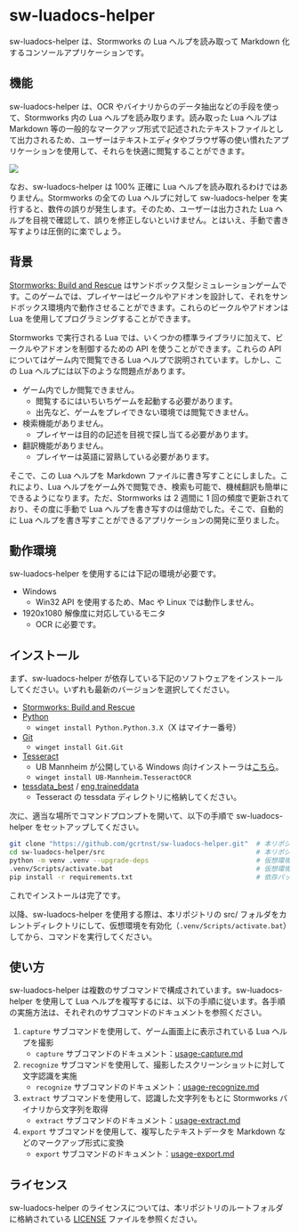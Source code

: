 # sw-luadocs-helper
sw-luadocs-helper は、Stormworks の Lua ヘルプを読み取って Markdown 化するコンソールアプリケーションです。

## 機能
sw-luadocs-helper は、OCR やバイナリからのデータ抽出などの手段を使って、Stormworks 内の Lua ヘルプを読み取ります。読み取った Lua ヘルプは Markdown 等の一般的なマークアップ形式で記述されたテキストファイルとして出力されるため、ユーザーはテキストエディタやブラウザ等の使い慣れたアプリケーションを使用して、それらを快適に閲覧することができます。

![](https://i.imgur.com/GiOi9kp.png)

なお、sw-luadocs-helper は 100% 正確に Lua ヘルプを読み取れるわけではありません。Stormworks の全ての Lua ヘルプに対して sw-luadocs-helper を実行すると、数件の誤りが発生します。そのため、ユーザーは出力された Lua ヘルプを目視で確認して、誤りを修正しないといけません。とはいえ、手動で書き写すよりは圧倒的に楽でしょう。

## 背景
[Stormworks: Build and Rescue](https://store.steampowered.com/app/573090/Stormworks_Build_and_Rescue/) はサンドボックス型シミュレーションゲームです。このゲームでは、プレイヤーはビークルやアドオンを設計して、それをサンドボックス環境内で動作させることができます。これらのビークルやアドオンは Lua を使用してプログラミングすることができます。

Stormworks で実行される Lua では、いくつかの標準ライブラリに加えて、ビークルやアドオンを制御するための API を使うことができます。これらの API についてはゲーム内で閲覧できる Lua ヘルプで説明されています。しかし、この Lua ヘルプには以下のような問題点があります。
- ゲーム内でしか閲覧できません。
  - 閲覧するにはいちいちゲームを起動する必要があります。
  - 出先など、ゲームをプレイできない環境では閲覧できません。
- 検索機能がありません。
  - プレイヤーは目的の記述を目視で探し当てる必要があります。
- 翻訳機能がありません。
  - プレイヤーは英語に習熟している必要があります。

そこで、この Lua ヘルプを Markdown ファイルに書き写すことにしました。これにより、Lua ヘルプをゲーム外で閲覧でき、検索も可能で、機械翻訳も簡単にできるようになります。ただ、Stormworks は 2 週間に 1 回の頻度で更新されており、その度に手動で Lua ヘルプを書き写すのは億劫でした。そこで、自動的に Lua ヘルプを書き写すことができるアプリケーションの開発に至りました。

## 動作環境
sw-luadocs-helper を使用するには下記の環境が必要です。
- Windows
  - Win32 API を使用するため、Mac や Linux では動作しません。
- 1920x1080 解像度に対応しているモニタ
  - OCR に必要です。

## インストール
まず、sw-luadocs-helper が依存している下記のソフトウェアをインストールしてください。いずれも最新のバージョンを選択してください。
- [Stormworks: Build and Rescue](https://store.steampowered.com/app/573090/Stormworks_Build_and_Rescue/)
- [Python](https://www.python.org/)
  - `winget install Python.Python.3.X`（X はマイナー番号）
- [Git](https://git-scm.com/)
  - `winget install Git.Git`
- [Tesseract](https://github.com/tesseract-ocr/tesseract)
  - UB Mannheim が公開している Windows 向けインストーラは[こちら](https://github.com/UB-Mannheim/tesseract/wiki)。
  - `winget install UB-Mannheim.TesseractOCR`
- [tessdata_best](https://github.com/tesseract-ocr/tessdata_best) / [eng.traineddata](https://github.com/tesseract-ocr/tessdata_best/blob/main/eng.traineddata)
  - Tesseract の tessdata ディレクトリに格納してください。

次に、適当な場所でコマンドプロンプトを開いて、以下の手順で sw-luadocs-helper をセットアップしてください。

```sh
git clone "https://github.com/gcrtnst/sw-luadocs-helper.git"  # 本リポジトリをローカルにクローン
cd sw-luadocs-helper/src                                      # 本リポジトリの src/ フォルダに移動
python -m venv .venv --upgrade-deps                           # 仮想環境を作成
.venv/Scripts/activate.bat                                    # 仮想環境の有効化
pip install -r requirements.txt                               # 依存パッケージのインストール
```

これでインストールは完了です。

以降、sw-luadocs-helper を使用する際は、本リポジトリの src/ フォルダをカレントディレクトリにして、仮想環境を有効化（`.venv/Scripts/activate.bat`）してから、コマンドを実行してください。

## 使い方
sw-luadocs-helper は複数のサブコマンドで構成されています。sw-luadocs-helper を使用して Lua ヘルプを複写するには、以下の手順に従います。各手順の実施方法は、それぞれのサブコマンドのドキュメントを参照ください。
1. `capture` サブコマンドを使用して、ゲーム画面上に表示されている Lua ヘルプを撮影
    - `capture` サブコマンドのドキュメント：[usage-capture.md](usage-capture.md)
2. `recognize` サブコマンドを使用して、撮影したスクリーンショットに対して文字認識を実施
    - `recognize` サブコマンドのドキュメント：[usage-recognize.md](usage-recognize.md)
3. `extract` サブコマンドを使用して、認識した文字列をもとに Stormworks バイナリから文字列を取得
    - `extract` サブコマンドのドキュメント：[usage-extract.md](usage-extract.md)
4. `export` サブコマンドを使用して、複写したテキストデータを Markdown などのマークアップ形式に変換
    - `export` サブコマンドのドキュメント：[usage-export.md](usage-export.md)

## ライセンス
sw-luadocs-helper のライセンスについては、本リポジトリのルートフォルダに格納されている [LICENSE](../../LICENSE) ファイルを参照ください。

